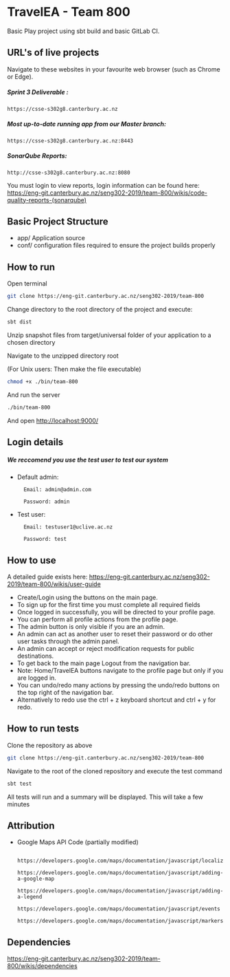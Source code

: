 # TravelEA - Team 800
Basic Play project using sbt build and basic GitLab CI.

## URL's of live projects
Navigate to these websites in your favourite web browser (such as Chrome or Edge).

##### Sprint 3 Deliverable :
```
https://csse-s302g8.canterbury.ac.nz
```

##### Most up-to-date running app from our Master branch:
```
https://csse-s302g8.canterbury.ac.nz:8443
```

##### SonarQube Reports:
```
http://csse-s302g8.canterbury.ac.nz:8080
```
You must login to view reports, login information can be found here:
<https://eng-git.canterbury.ac.nz/seng302-2019/team-800/wikis/code-quality-reports-(sonarqube)>

## Basic Project Structure
* app/ Application source
* conf/ configuration files required to ensure the project builds properly

## How to run
Open terminal
```bash
git clone https://eng-git.canterbury.ac.nz/seng302-2019/team-800
```
Change directory to the root directory of the project and execute:
```bash
sbt dist
```
Unzip snapshot files from target/universal folder of your application to a chosen directory

Navigate to the unzipped directory root 

(For Unix users: Then make the file executable)
```bash
chmod +x ./bin/team-800
```

And run the server 
```bash
./bin/team-800
```
And open <http://localhost:9000/>

## Login details
##### We reccomend you use the test user to test our system

* Default admin:

        Email: admin@admin.com

        Password: admin

* Test user:

        Email: testuser1@uclive.ac.nz

        Password: test
        
## How to use
A detailed guide exists here: <https://eng-git.canterbury.ac.nz/seng302-2019/team-800/wikis/user-guide>
* Create/Login using the buttons on the main page.
* To sign up for the first time you must complete all required fields
* Once logged in successfully, you will be directed to your profile page.
* You can perform all profile actions from the profile page.
* The admin button is only visible if you are an admin.
* An admin can act as another user to reset their password or do other user tasks through the admin panel.
* An admin can accept or reject modification requests for public destinations.
* To get back to the main page Logout from the navigation bar.
* Note: Home/TravelEA buttons navigate to the profile page but only if you are logged in.
* You can undo/redo many actions by pressing the undo/redo buttons on the top right
  of the navigation bar. 
* Alternatively to redo use the ctrl + z keyboard shortcut and ctrl + y for redo.

## How to run tests
Clone the repository as above
```bash
git clone https://eng-git.canterbury.ac.nz/seng302-2019/team-800
```

Navigate to the root of the cloned repository and execute the test command
```bash
sbt test
```
All tests will run and a summary will be displayed. This will take a few minutes

## Attribution

* Google Maps API Code (partially modified)
        
        https://developers.google.com/maps/documentation/javascript/localization
        https://developers.google.com/maps/documentation/javascript/adding-a-google-map
        https://developers.google.com/maps/documentation/javascript/adding-a-legend
        https://developers.google.com/maps/documentation/javascript/events
        https://developers.google.com/maps/documentation/javascript/markers
        
## Dependencies

https://eng-git.canterbury.ac.nz/seng302-2019/team-800/wikis/dependencies